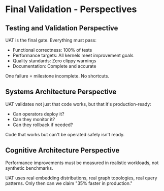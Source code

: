 # Final Validation - Perspectives

## Testing and Validation Perspective

UAT is the final gate. Everything must pass:

- Functional correctness: 100% of tests
- Performance targets: All kernels meet improvement goals
- Quality standards: Zero clippy warnings
- Documentation: Complete and accurate

One failure = milestone incomplete. No shortcuts.

## Systems Architecture Perspective

UAT validates not just that code works, but that it's production-ready:

- Can operators deploy it?
- Can they monitor it?
- Can they rollback if needed?

Code that works but can't be operated safely isn't ready.

## Cognitive Architecture Perspective

Performance improvements must be measured in realistic workloads, not synthetic benchmarks.

UAT uses real embedding distributions, real graph topologies, real query patterns. Only then can we claim "35% faster in production."
